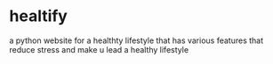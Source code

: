 # healtify
a python website for a healthty lifestyle
that has various features that reduce stress and make u lead a healthy lifestyle
